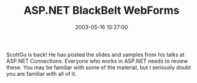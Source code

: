 ﻿---
layout: post
title: "ASP.NET BlackBelt WebForms"
comments: false
date: 2003-05-16 10:27:00
categories:
 - Technology
subtext-id: e383946b-c84f-4f95-a608-53c01e084e1c
alias: /blog/ASPNET-BlackBelt-WebForms.aspx
---


ScottGu is back! He has posted the slides and samples from his talks at ASP.NET Connections. Everyone who works in ASP.NET needs to review these. You may be familiar with some of the material, but I seriously doubt you are familiar with all of it.
